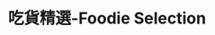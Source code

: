 ---
title: "吃貨精選-Foodie Selection"
description: "探索全台美食競賽，發現在地美味，品嚐競技精神"
keywords:
  - 美食競賽
  - 台灣美食
  - 美食精選
datePublished: "2025-06-30"
dateModified: "2025-07-01"
city: "所有城市"
district: "所有行政區"
award: "所有獎項"
year: "所有年份"
page: 13
count: 406

restaurants:
  - name: "添財日本料理武昌店"
    address: "台北市中正區武昌街一段16巷6號"
    phone: "0223615119"
    geo: "25.043560708818415, 121.51255130035192"
    google_map: "https://maps.app.goo.gl/Bu5ywofJC3PxvUSj9"
    footinder: "https://footinder.com.tw/%e5%8f%b0%e5%8c%97%e5%b8%82%e4%b8%ad%e6%ad%a3%e5%8d%80/30353/"
    official: "https://www.facebook.com/tientsai1957/"
    award:
    - name: "500盤"
      year: "2024"
  - name: "天婦羅杉村"
    address: "台北市中山區樂群二路199號中城廣場2樓"
    phone: "0285011157"
    geo: "25.08019745838038, 121.559133398646"
    google_map: "https://maps.app.goo.gl/GW598p5d4WVbARM5A"
    footinder: "https://footinder.com.tw/%E5%8F%B0%E5%8C%97%E5%B8%82%E4%B8%AD%E5%B1%B1%E5%8D%80/362136/"
    official: "https://www.taipeimarriott.com.tw/websev?cat=page&id=114"
    award:
    - name: "500盤"
      year: "2024"
  - name: "Ciao by Fratelli Pennisi Macelleria Sicilia 西西里牛排餐酒館"
    address: "台北市大同區承德路一段3號6樓"
    phone: "0975684833"
    geo: "25.049143849212033, 121.51686683096352"
    google_map: "https://maps.app.goo.gl/17vBMKB7N4QhHrLk8"
    footinder: "https://footinder.com.tw/%e5%8f%b0%e5%8c%97%e5%b8%82%e5%a4%a7%e5%90%8c%e5%8d%80/7651/"
    official: "https://www.palaisdechinehotel.com/pdc-tw/pages/26/0/304"
    award:
    - name: "500盤"
      year: "2024"
  - name: "台北喜來登大飯店 請客樓"
    address: "台北市中正區忠孝東路一段12號17樓"
    phone: "0223211818"
    geo: "25.044656426578722, 121.52170153240529"
    google_map: "https://maps.app.goo.gl/DC7NdPfPSidVhZiu6"
    footinder: "https://footinder.com.tw/%E5%8F%B0%E5%8C%97%E5%B8%82%E4%B8%AD%E6%AD%A3%E5%8D%80/7837/"
    official: "https://www.sheratongrandtaipei.com/websev?lang=zh-tw&ref=pages&cat=2&id=18"
    award:
    - name: "500盤"
      year: "2024"
  - name: "台北美味小館"
    address: "台北市中正區林森南路61巷17號"
    phone: "0223215939"
    geo: "25.039721429456574, 121.5228709737999"
    google_map: "https://maps.app.goo.gl/isGdem8c9q4PQf5V8"
    footinder: "https://footinder.com.tw/%e5%8f%b0%e5%8c%97%e5%b8%82%e4%b8%ad%e6%ad%a3%e5%8d%80/7888/"
    official: "https://www.facebook.com/profile.php?id=100063749240640"
    award:
    - name: "500盤"
      year: "2024"
  - name: "牛琅"
    address: "台北市中山區樂群三路303號3樓"
    phone: "0285027711"
    geo: "25.08279704353928, 121.56032962199026"
    google_map: "https://maps.app.goo.gl/k4M7Ez7e3c9izAZD7"
    footinder: "https://footinder.com.tw/%e5%8f%b0%e5%8c%97%e5%b8%82%e4%b8%ad%e5%b1%b1%e5%8d%80/362138/"
    official: "https://www.newluxebeef.com/"
    award:
    - name: "500盤"
      year: "2024"
  - name: "牛吉燒肉(暫時關閉)"
    address: "台北市大安區通安街38-1號"
    phone: "0227081629"
    geo: "25.031664362329458, 121.55323282249057"
    google_map: "https://maps.app.goo.gl/tLgsoYRJGBkFQo1QA"
    footinder: "https://footinder.com.tw/%E5%8F%B0%E5%8C%97%E5%B8%82%E5%A4%A7%E5%AE%89%E5%8D%80/120264/"
    official: "https://www.facebook.com/profile.php?id=100064009511457"
    award:
    - name: "500盤"
      year: "2024"
  - name: "牛B燒肉 GyuB Yakiniku"
    address: "台北市大安區東豐街64號"
    phone: "0223250660"
    geo: "25.03589691280263, 121.54770382329203"
    google_map: "https://maps.app.goo.gl/LycmXKQK7jNz9x3w8"
    footinder: "https://footinder.com.tw/%E5%8F%B0%E5%8C%97%E5%B8%82%E5%A4%A7%E5%AE%89%E5%8D%80/104634/"
    official: "https://www.facebook.com/GyuB.Yakiniku/"
    award:
    - name: "500盤"
      year: "2024"
  - name: "鳥哲 燒物專門店"
    address: "台北市士林區福華路128巷12號"
    phone: "0228310166"
    geo: "25.102889715468184, 121.52320846457711"
    google_map: "https://maps.app.goo.gl/gEe3qWPVruFSfU9g6"
    footinder: "https://footinder.com.tw/%E5%8F%B0%E5%8C%97%E5%B8%82%E5%A3%AB%E6%9E%97%E5%8D%80/7705/"
    official: "https://www.facebook.com/toritetsu1111/"
    award:
    - name: "500盤"
      year: "2024"
---
